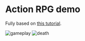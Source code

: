 # Action RPG demo

Fully based on [this tutorial](https://www.youtube.com/watch?v=mAbG8Oi-SvQ&list=PL9FzW-m48fn2SlrW0KoLT4n5egNdX-W9a).


![gameplay](https://user-images.githubusercontent.com/24435787/151835916-082d0123-5cc1-41f8-b3d9-0426e46739bd.png)
![death](https://user-images.githubusercontent.com/24435787/151835909-a297d64e-62a0-490d-a385-fccc4a98f1bd.png)

